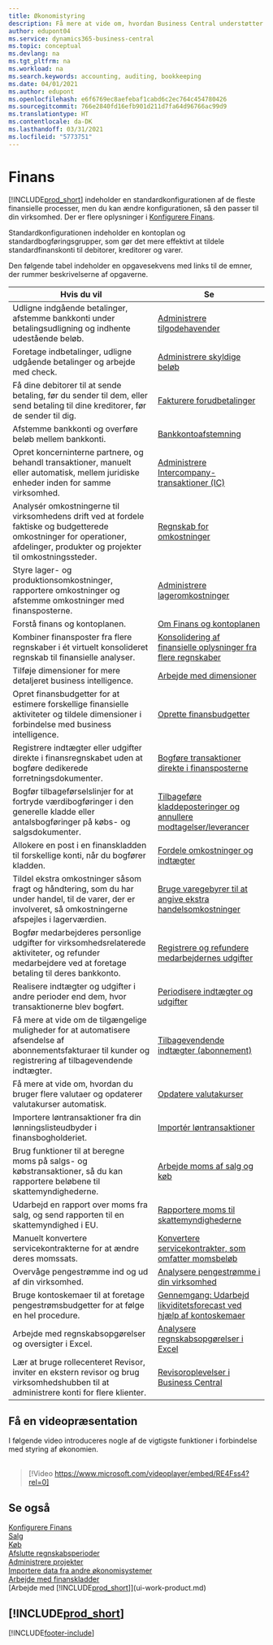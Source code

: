 ```yaml
---
title: Økonomistyring
description: Få mere at vide om, hvordan Business Central understøtter dine behov for økonomistyring, regnskab, revision eller bogholderi.
author: edupont04
ms.service: dynamics365-business-central
ms.topic: conceptual
ms.devlang: na
ms.tgt_pltfrm: na
ms.workload: na
ms.search.keywords: accounting, auditing, bookkeeping
ms.date: 04/01/2021
ms.author: edupont
ms.openlocfilehash: e6f6769ec8aefebaf1cabd6c2ec764c454780426
ms.sourcegitcommit: 766e2840fd16efb901d211d7fa64d96766ac99d9
ms.translationtype: HT
ms.contentlocale: da-DK
ms.lasthandoff: 03/31/2021
ms.locfileid: "5773751"
---
```

# <a name="finance"></a>Finans

[!INCLUDE[prod_short](includes/prod_short.md)] indeholder en standardkonfigurationen af de fleste finansielle processer, men du kan ændre konfigurationen, så den passer til din virksomhed. Der er flere oplysninger i [Konfigurere Finans](finance-setup-finance.md).

Standardkonfigurationen indeholder en kontoplan og standardbogføringsgrupper, som gør det mere effektivt at tildele standardfinanskonti til debitorer, kreditorer og varer.  

Den følgende tabel indeholder en opgavesekvens med links til de emner, der rummer beskrivelserne af opgaverne.  

| Hvis du vil | Se |
| --- | --- |
| Udligne indgående betalinger, afstemme bankkonti under betalingsudligning og indhente udestående beløb. |[Administrere tilgodehavender](receivables-manage-receivables.md) |
| Foretage indbetalinger, udligne udgående betalinger og arbejde med check. |[Administrere skyldige beløb](payables-manage-payables.md) |
|Få dine debitorer til at sende betaling, før du sender til dem, eller send betaling til dine kreditorer, før de sender til dig.|[Fakturere forudbetalinger](finance-invoice-prepayments.md)|
| Afstemme bankkonti og overføre beløb mellem bankkonti. |[Bankkontoafstemning](bank-manage-bank-accounts.md) |
|Opret koncerninterne partnere, og behandl transaktioner, manuelt eller automatisk, mellem juridiske enheder inden for samme virksomhed.|[Administrere Intercompany-transaktioner (IC)](intercompany-manage.md)|
|Analysér omkostningerne til virksomhedens drift ved at fordele faktiske og budgetterede omkostninger for operationer, afdelinger, produkter og projekter til omkostningssteder.|[Regnskab for omkostninger](finance-manage-cost-accounting.md)|
|Styre lager- og produktionsomkostninger, rapportere omkostninger og afstemme omkostninger med finansposterne.|[Administrere lageromkostninger](finance-manage-inventory-costs.md)|
| Forstå finans og kontoplanen. |[Om Finans og kontoplanen](finance-general-ledger.md) |
|Kombiner finansposter fra flere regnskaber i ét virtuelt konsolideret regnskab til finansielle analyser.|[Konsolidering af finansielle oplysninger fra flere regnskaber](finance-consolidated-company-reporting.md)|
| Tilføje dimensioner for mere detaljeret business intelligence. |[Arbejde med dimensioner](finance-dimensions.md) |
| Opret finansbudgetter for at estimere forskellige finansielle aktiviteter og tildele dimensioner i forbindelse med business intelligence. |[Oprette finansbudgetter](finance-how-create-budgets.md) |
|Registrere indtægter eller udgifter direkte i finansregnskabet uden at bogføre dedikerede forretningsdokumenter.|[Bogføre transaktioner direkte i finansposterne](finance-how-post-transactions-directly.md)|
|Bogfør tilbageførselslinjer for at fortryde værdibogføringer i den generelle kladde eller antalsbogføringer på købs- og salgsdokumenter. |[Tilbageføre kladdeposteringer og annullere modtagelser/leverancer](finance-how-reverse-journal-posting.md)|
|Allokere en post i en finanskladden til forskellige konti, når du bogfører kladden. |[Fordele omkostninger og indtægter](year-allocate-costs-income.md) |
| Tildel ekstra omkostninger såsom fragt og håndtering, som du har under handel, til de varer, der er involveret, så omkostningerne afspejles i lagerværdien. |[Bruge varegebyrer til at angive ekstra handelsomkostninger](payables-how-assign-item-charges.md) |
|Bogfør medarbejderes personlige udgifter for virksomhedsrelaterede aktiviteter, og refunder medarbejdere ved at foretage betaling til deres bankkonto.|[Registrere og refundere medarbejdernes udgifter](finance-how-record-reimburse-employee-expenses.md)|
| Realisere indtægter og udgifter i andre perioder end dem, hvor transaktionerne blev bogført. |[Periodisere indtægter og udgifter](finance-how-defer-revenue-expenses.md)|
| Få mere at vide om de tilgængelige muligheder for at automatisere afsendelse af abonnementsfakturaer til kunder og registrering af tilbagevendende indtægter. |[Tilbagevendende indtægter (abonnement)](finance-recurring-invoicing.md)|
|Få mere at vide om, hvordan du bruger flere valutaer og opdaterer valutakurser automatisk. |[Opdatere valutakurser](finance-how-update-currencies.md)|
| Importere løntransaktioner fra din lønningslisteudbyder i finansbogholderiet. |[Importér løntransaktioner](finance-how-import-payroll-transactions.md)|
|Brug funktioner til at beregne moms på salgs- og købstransaktioner, så du kan rapportere beløbene til skattemyndighederne.|[Arbejde moms af salg og køb](finance-work-with-vat.md)|
|Udarbejd en rapport over moms fra salg, og send rapporten til en skattemyndighed i EU. | [Rapportere moms til skattemyndighederne](finance-how-report-vat.md)|
|Manuelt konvertere servicekontrakterne for at ændre deres momssats.|[Konvertere servicekontrakter, som omfatter momsbeløb](service-how-to-convert-service-contracts.md)|
| Overvåge pengestrømme ind og ud af din virksomhed. |[Analysere pengestrømme i din virksomhed](finance-analyze-cash-flow.md) |
|Bruge kontoskemaer til at foretage pengestrømsbudgetter for at følge en hel procedure.|[Gennemgang: Udarbejd likviditetsforecast ved hjælp af kontoskemaer](walkthrough-making-cash-flow-forecasts-by-using-account-schedules.md)|
| Arbejde med regnskabsopgørelser og oversigter i Excel. |[Analysere regnskabsopgørelser i Excel](finance-analyze-excel.md) |
|Lær at bruge rollecenteret Revisor, inviter en ekstern revisor og brug virksomhedshubben til at administrere konti for flere klienter.|[Revisoroplevelser i Business Central](finance-accounting.md)|  

## <a name="take-a-video-tour"></a>Få en videopræsentation

I følgende video introduceres nogle af de vigtigste funktioner i forbindelse med styring af økonomien. <br><br>  

> [!Video https://www.microsoft.com/videoplayer/embed/RE4Fss4?rel=0]

## <a name="see-also"></a>Se også

[Konfigurere Finans](finance-setup-finance.md)  
[Salg](sales-manage-sales.md)  
[Køb](purchasing-manage-purchasing.md)  
[Afslutte regnskabsperioder](year-close-years-periods.md)  
[Administrere projekter](projects-manage-projects.md)  
[Importere data fra andre økonomisystemer](across-import-data-configuration-packages.md)  
[Arbejde med finanskladder](ui-work-general-journals.md)  
[Arbejde med [!INCLUDE[prod_short](includes/prod_short.md)]](ui-work-product.md)  

## [!INCLUDE[prod_short](includes/free_trial_md.md)]  


[!INCLUDE[footer-include](includes/footer-banner.md)]